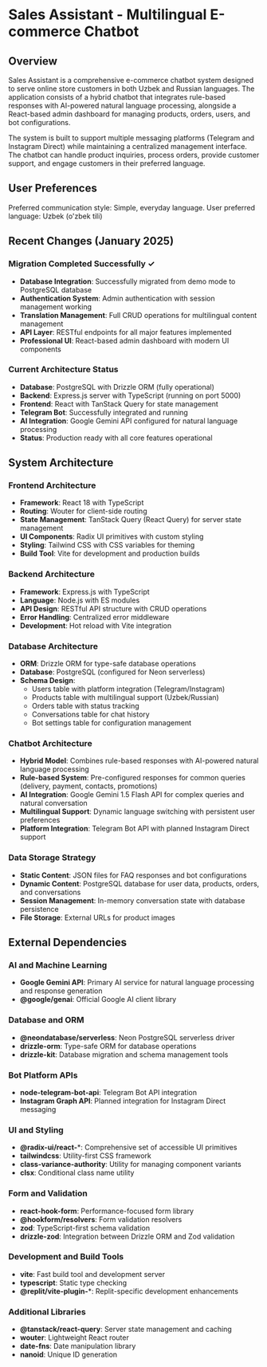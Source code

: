 # Sales Assistant - Multilingual E-commerce Chatbot

## Overview

Sales Assistant is a comprehensive e-commerce chatbot system designed to serve online store customers in both Uzbek and Russian languages. The application consists of a hybrid chatbot that integrates rule-based responses with AI-powered natural language processing, alongside a React-based admin dashboard for managing products, orders, users, and bot configurations.

The system is built to support multiple messaging platforms (Telegram and Instagram Direct) while maintaining a centralized management interface. The chatbot can handle product inquiries, process orders, provide customer support, and engage customers in their preferred language.

## User Preferences

Preferred communication style: Simple, everyday language.
User preferred language: Uzbek (o'zbek tili)

## Recent Changes (January 2025)

### Migration Completed Successfully ✓
- **Database Integration**: Successfully migrated from demo mode to PostgreSQL database
- **Authentication System**: Admin authentication with session management working
- **Translation Management**: Full CRUD operations for multilingual content management
- **API Layer**: RESTful endpoints for all major features implemented
- **Professional UI**: React-based admin dashboard with modern UI components

### Current Architecture Status
- **Database**: PostgreSQL with Drizzle ORM (fully operational)
- **Backend**: Express.js server with TypeScript (running on port 5000)
- **Frontend**: React with TanStack Query for state management
- **Telegram Bot**: Successfully integrated and running
- **AI Integration**: Google Gemini API configured for natural language processing
- **Status**: Production ready with all core features operational

## System Architecture

### Frontend Architecture
- **Framework**: React 18 with TypeScript
- **Routing**: Wouter for client-side routing
- **State Management**: TanStack Query (React Query) for server state management
- **UI Components**: Radix UI primitives with custom styling
- **Styling**: Tailwind CSS with CSS variables for theming
- **Build Tool**: Vite for development and production builds

### Backend Architecture
- **Framework**: Express.js with TypeScript
- **Language**: Node.js with ES modules
- **API Design**: RESTful API structure with CRUD operations
- **Error Handling**: Centralized error middleware
- **Development**: Hot reload with Vite integration

### Database Architecture
- **ORM**: Drizzle ORM for type-safe database operations
- **Database**: PostgreSQL (configured for Neon serverless)
- **Schema Design**: 
  - Users table with platform integration (Telegram/Instagram)
  - Products table with multilingual support (Uzbek/Russian)
  - Orders table with status tracking
  - Conversations table for chat history
  - Bot settings table for configuration management

### Chatbot Architecture
- **Hybrid Model**: Combines rule-based responses with AI-powered natural language processing
- **Rule-based System**: Pre-configured responses for common queries (delivery, payment, contacts, promotions)
- **AI Integration**: Google Gemini 1.5 Flash API for complex queries and natural conversation
- **Multilingual Support**: Dynamic language switching with persistent user preferences
- **Platform Integration**: Telegram Bot API with planned Instagram Direct support

### Data Storage Strategy
- **Static Content**: JSON files for FAQ responses and bot configurations
- **Dynamic Content**: PostgreSQL database for user data, products, orders, and conversations
- **Session Management**: In-memory conversation state with database persistence
- **File Storage**: External URLs for product images

## External Dependencies

### AI and Machine Learning
- **Google Gemini API**: Primary AI service for natural language processing and response generation
- **@google/genai**: Official Google AI client library

### Database and ORM
- **@neondatabase/serverless**: Neon PostgreSQL serverless driver
- **drizzle-orm**: Type-safe ORM for database operations
- **drizzle-kit**: Database migration and schema management tools

### Bot Platform APIs
- **node-telegram-bot-api**: Telegram Bot API integration
- **Instagram Graph API**: Planned integration for Instagram Direct messaging

### UI and Styling
- **@radix-ui/react-***: Comprehensive set of accessible UI primitives
- **tailwindcss**: Utility-first CSS framework
- **class-variance-authority**: Utility for managing component variants
- **clsx**: Conditional class name utility

### Form and Validation
- **react-hook-form**: Performance-focused form library
- **@hookform/resolvers**: Form validation resolvers
- **zod**: TypeScript-first schema validation
- **drizzle-zod**: Integration between Drizzle ORM and Zod validation

### Development and Build Tools
- **vite**: Fast build tool and development server
- **typescript**: Static type checking
- **@replit/vite-plugin-***: Replit-specific development enhancements

### Additional Libraries
- **@tanstack/react-query**: Server state management and caching
- **wouter**: Lightweight React router
- **date-fns**: Date manipulation library
- **nanoid**: Unique ID generation